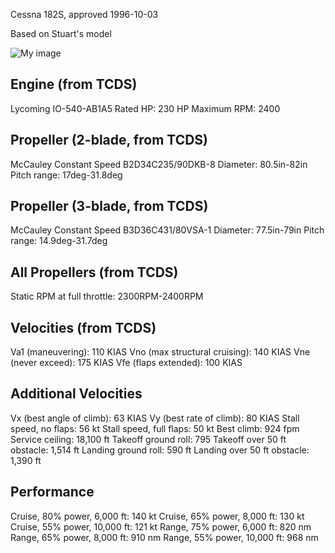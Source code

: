 Cessna 182S, approved 1996-10-03

Based on Stuart's model 

![My image](http://abload.de/img/fgfs-screen-011qns7a.jpg)

Engine (from TCDS)
------------------

Lycoming IO-540-AB1A5
Rated HP: 230 HP
Maximum RPM: 2400


Propeller (2-blade, from TCDS)
------------------------------

McCauley Constant Speed B2D34C235/90DKB-8
Diameter: 80.5in-82in
Pitch range: 17deg-31.8deg


Propeller (3-blade, from TCDS)
------------------------------

McCauley Constant Speed B3D36C431/80VSA-1
Diameter: 77.5in-79in
Pitch range: 14.9deg-31.7deg


All Propellers (from TCDS)
--------------------------

Static RPM at full throttle: 2300RPM-2400RPM


Velocities (from TCDS)
----------------------

Va1 (maneuvering): 110 KIAS
Vno (max structural cruising): 140 KIAS
Vne (never exceed): 175 KIAS
Vfe (flaps extended): 100 KIAS


Additional Velocities
---------------------

Vx (best angle of climb): 63 KIAS
Vy (best rate of climb): 80 KIAS
Stall speed, no flaps: 56 kt
Stall speed, full flaps: 50 kt
Best climb: 924 fpm
Service ceiling: 18,100 ft
Takeoff ground roll: 795
Takeoff over 50 ft obstacle: 1,514 ft
Landing ground roll: 590 ft
Landing over 50 ft obstacle: 1,390 ft

Performance
-----------

Cruise, 80% power, 6,000 ft: 140 kt
Cruise, 65% power, 8,000 ft: 130 kt
Cruise, 55% power, 10,000 ft: 121 kt
Range, 75% power, 6,000 ft: 820 nm
Range, 65% power, 8,000 ft: 910 nm
Range, 55% power, 10,000 ft: 968 nm
